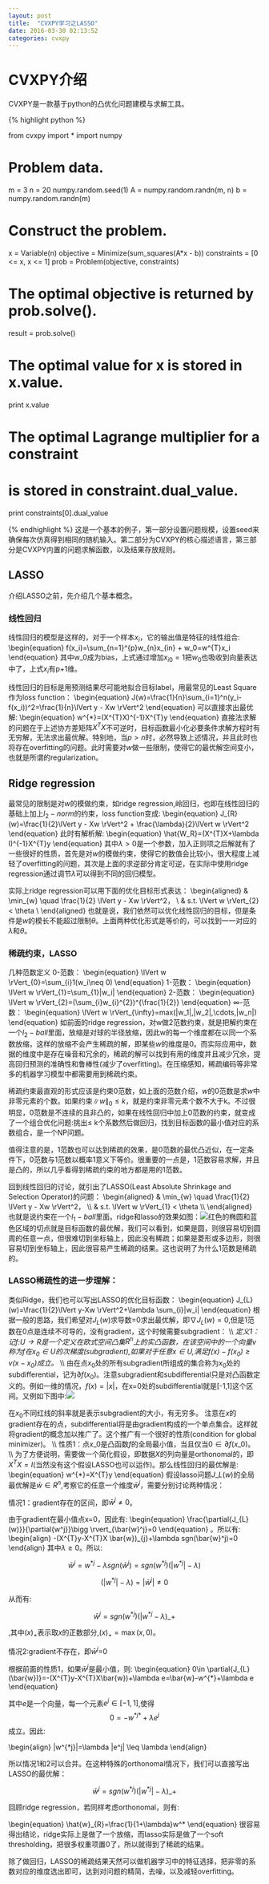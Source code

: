 ```yaml
---
layout: post
title:  "CVXPY学习之LASSO"
date: 2016-03-30 02:13:52
categories: cvxpy
---
```

# CVXPY介绍
CVXPY是一款基于python的凸优化问题建模与求解工具。

{% highlight python %}

from cvxpy import *
import numpy
# Problem data.
m = 3
n = 20
numpy.random.seed(1)
A = numpy.random.randn(m, n)
b = numpy.random.randn(m)

# Construct the problem.
x = Variable(n)
objective = Minimize(sum_squares(A*x - b))
constraints = [0 <= x, x <= 1]
prob = Problem(objective, constraints)

# The optimal objective is returned by prob.solve().
result = prob.solve()
# The optimal value for x is stored in x.value.
print x.value
# The optimal Lagrange multiplier for a constraint
# is stored in constraint.dual_value.
print constraints[0].dual_value

{% endhighlight %}
这是一个基本的例子，第一部分设置问题规模，设置seed来确保每次仿真得到相同的随机输入。第二部分为CVXPY的核心描述语言，第三部分是CVXPY内置的问题求解函数，以及结果存放规则。

## LASSO
介绍LASSO之前，先介绍几个基本概念。

### 线性回归
线性回归的模型是这样的，对于一个样本$x_i$，它的输出值是特征的线性组合:
\begin{equation}
f(x_i)=\sum_{n=1}^{p}w_{n}x_{in} + w_0=w^{T}x_i
\end{equation}
其中w_0成为bias，上式通过增加$x_{i0}=1$把$w_0$也吸收到向量表达中了，上式$x_i$有p+1维。

线性回归的目标是用预测结果尽可能地拟合目标label，用最常见的Least Square作为loss function：
\begin{equation}
J(w)=\frac{1}{n}\sum_{i=1}^n(y_i-f(x_i))^2=\frac{1}{n}\lVert y - Xw \rVert^2
\end{equation}
可以直接求出最优解:
\begin{equation}
w^{*}=(X^{T}X)^{-1}X^{T}y
\end{equation}
直接法求解的问题在于上述协方差矩阵$X^{T}X$不可逆时，目标函数最小化必要条件求解方程时有无穷解，无法求出最优解。特别地，当$p>n$时，必然导致上述情况，并且此时也将存在overfitting的问题。此时需要对$w$做一些限制，使得它的最优解空间变小，也就是所谓的regularization。

## Ridge regression
最常见的限制是对$w$的模做约束，如ridge regression,岭回归，也即在线性回归的基础上加上$l_{2}-norm$的约束，loss function变成:
\begin{equation}
J_{R}(w)=\frac{1}{2}\lVert y - Xw \rVert^2 + \frac{\lambda}{2}\lVert w \rVert^2
\end{equation}
此时有解析解:
\begin{equation}
\hat{W_R}=(X^{T}X+\lambda I)^{-1}X^{T}y
\end{equation}
其中$\lambda>0$是一个参数，加入正则项之后解就有了一些很好的性质，首先是对$w$的模做约束，使得它的数值会比较小，很大程度上减轻了overfitting的问题，其次是上面的求逆部分肯定可逆，在实际中使用ridge regression通过调节$\lambda$可以得到不同的回归模型。

实际上ridge regression可以用下面的优化目标形式表达：
\begin{aligned}
& \min_{w} \quad \frac{1}{2} \lVert y - Xw \rVert^2， \\
& s.t. \lVert w \rVert_{2} < \theta \\
\end{aligned}
也就是说，我们依然可以优化线性回归的目标，但是条件是$w$的模长不能超过限制$\theta$。上面两种优化形式是等价的，可以找到一一对应的$\lambda$和$\theta$。

### 稀疏约束，LASSO
几种范数定义
0-范数：
\begin{equation}
\lVert w \rVert_{0}=\sum_{i}1(w_i\neq 0)
\end{equation}
1-范数：
\begin{equation}
\lVert w \rVert_{1}=\sum_{1}|w_i|
\end{equation}
2-范数：
\begin{equation}
\lVert w \rVert_{2}=(\sum_{i}w_{i}^{2})^{\frac{1}{2}}
\end{equation}
$\infty$-范数：
\begin{equation}
\lVert w \rVert_{\infty}=max(|w_1|,|w_2|,\cdots,|w_n|)
\end{equation}
如前面的ridge regression，对w做2范数约束，就是把解约束在一个$l_{2}-ball$里面，放缩是对球的半径放缩，因此w的每一个维度都在以同一个系数放缩，这样的放缩不会产生稀疏的解，即某些$w$的维度是0。而实际应用中，数据的维度中是存在噪音和冗余的，稀疏的解可以找到有用的维度并且减少冗余，提高回归预测的准确性和鲁棒性(减少了overfitting)。在压缩感知，稀疏编码等非常多的机器学习模型中都需要用到稀疏约束。

稀疏约束最直观的形式应该是约束0范数，如上面的范数介绍，$w$的0范数是求$w$中非零元素的个数。如果约束$\lVert w \rVert_{0} \leq k$，就是约束非零元素个数不大于k。不过很明显，0范数是不连续的且非凸的，如果在线性回归中加上0范数的约束，就变成了一个组合优化问题:挑出$\leq$ k个系数然后做回归，找到目标函数的最小值对应的系数组合，是一个NP问题。

值得注意的是，1范数也可以达到稀疏的效果，是0范数的最优凸近似，在一定条件下，0范数与1范数以概率1意义下等价。很重要的一点是，1范数容易求解，并且是凸的，所以几乎看得到稀疏约束的地方都是用的1范数。

回到线性回归的讨论，就引出了LASSO(Least Absolute Shrinkage and Selection Operator)的问题：
\begin{aligned}
& \min_{w} \quad \frac{1}{2} \lVert y - Xw \rVert^2， \\\\
& s.t. \lVert w \rVert_{1} < \theta \\\\
\end{aligned}
也就是说约束在一个$l_{1}-ball$里面。ridge和lasso的效果如图：![](https://github.com/ColdCodeCool/ColdCodeCool.github.io/raw/master/images/Selection_028.png)红色的椭圆和蓝色区域的切点就是目标函数的最优解，我们可以看到，如果是圆，则很容易切到圆周的任意一点，但很难切到坐标轴上，因此没有稀疏；如果是菱形或多边形，则很容易切到坐标轴上，因此很容易产生稀疏的结果。这也说明了为什么1范数是稀疏的。

### LASSO稀疏性的进一步理解：
类似Ridge，我们也可以写出LASSO的优化目标函数：
\begin{equation}
J_{L}(w)=\frac{1}{2}\lVert y-Xw \rVert^2+\lambda \sum_{i}|w_i|
\end{equation}
根据一般的思路，我们希望对$J_{L}(w)$求导数=0求出最优解，即$\nabla J_{L}(w)=0$,但是1范数在0点是连续不可导的，没有gradient，这个时候需要subgradient：
\\\\
*定义1：记$f$:$U\rightarrow R$是一个定义在欧式空间凸集$R^{n}$上的实凸函数，在该空间中的一个向量$v$称为$f$在$x_0\in U$的次梯度(subgradient),如果对于任意$x\in U$,满足$f(x)-f(x_0)\geq v(x-x_0)$成立。*
\\\\
由在点$x_0$处的所有subgradient所组成的集合称为$x_0$处的subdifferential，记为$\partial f(x_0)$。注意subgradient和subdifferential只是对凸函数定义的。例如一维的情况，$f(x)=|x|$，在x=0处的subdifferential就是[-1,1]这个区间。又例如下图中:![](https://github.com/ColdCodeCool/ColdCodeCool.github.io/raw/master/images/Selection_029.png)

在$x_0$不同红线的斜率就是表示subgradient的大小，有无穷多。
注意在$x$的gradient存在的点，subdifferential将是由gradient构成的一个单点集合。这样就将gradient的概念加以推广了。这个推广有一个很好的性质(condition for global minimizer)。
\\\\
性质1：点$x\_0$是凸函数$f$的全局最小值，当且仅当0$\in \partial f(x\_0)$。
\\\\
为了方便说明，需要做一个简化假设，即数据$X$的列向量是orthonomal的，即$X^{T}X=I$(当然没有这个假设LASSO也可以运作)。那么线性回归的最优解是:
\begin{equation}
w^{*}=X^{T}y
\end{equation}
假设lasso问题$J\_{L}(w)$的全局最优解是$\bar{w}\in R^{n}$,考察它的任意一个维度$\bar{w}^j$，需要分别讨论两种情况：

情况1：gradient存在的区间，即$\bar{w}^j\neq 0$。

由于gradient在最小值点x=0，因此有:
\begin{equation}
\frac{\partial{J\_{L}(w)}}{\partial{w^j}}\bigg \rvert\_{\bar{w}^j}=0
\end{equation}
。所以有:
\begin{align}
-(X^{T}y-X^{T}X \bar{w})\_{j}+\lambda sgn(\bar{w}^j)=0
\end{align}
其中$\lambda \geq 0$。所以:

$$ \bar{w}^j=w^{*j}-\lambda sgn(\bar{w}^j)=sgn(w^{*j})(|w^{*j}|-\lambda) $$

$$ (|w^{*j}|-\lambda)=|\bar{w}^j|\neq 0 $$

从而有:

$$ \bar{w}^j=sgn(w^{*j})(|w^{*j}-\lambda)\_{+} $$

,其中$(x)_{+}$表示取$x$的正数部分,$(x)_{+}=\max(x,0)$。

情况2:gradient不存在，即$\bar{w}^j$=0

根据前面的性质1，如果$\bar{w}^j$是最小值，则:
\begin{equation}
0\in \partial{J\_{L}(\bar{w})}=-(X^{T}y-X^{T}X\bar{w})+\lambda e=\bar{w}-w^{*}+\lambda e
\end{equation}

其中$e$是一个向量，每一个元素$e^j\in [-1,1]$,使得$$0=-w^{*j*}+\lambda e^j$$成立。因此:

\begin{align}
|w^{*j}|=\lambda |e^j| \leq \lambda
\end{align}

所以情况1和2可以合并。在这种特殊的orthonomal情况下，我们可以直接写出LASSO的最优解：

$$ \bar{w}^j=sgn(w^{*j})(|w^{*j}|-\lambda)\_{+} $$

回顾ridge regression，若同样考虑orthonomal，则有:

\begin{equation}
\hat{w}\_{R}=\frac{1}{1+\lambda}w^*
\end{equation}
很容易得出结论，ridge实际上是做了一个放缩，而lasso实际是做了一个soft thresholding，把很多权重项置0了，所以就得到了稀疏的结果。

除了做回归，LASSO的稀疏结果天然可以做机器学习中的特征选择，把非零的系数对应的维度选出即可，达到对问题的精简，去噪，以及减轻overfitting。